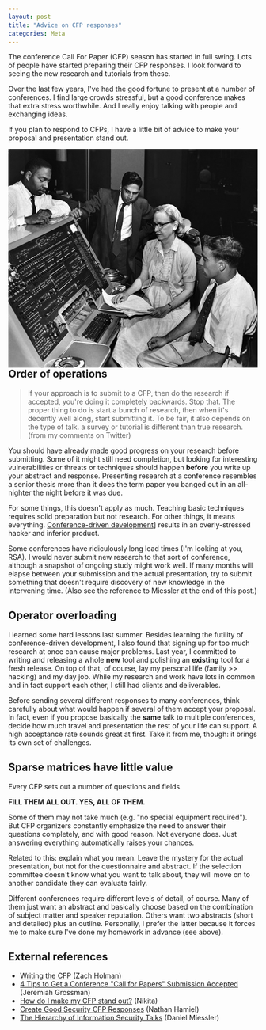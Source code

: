 ```yaml
---
layout: post
title: "Advice on CFP responses"
categories: Meta
---
```


The conference Call For Paper (CFP) season has started in full swing. Lots of people have started preparing their CFP responses. I look forward to seeing the new research and tutorials from these.

Over the last few years, I've had the good fortune to present at a number of conferences. I find large crowds stressful, but a good conference makes that extra stress worthwhile. And I really enjoy talking with people and exchanging ideas.

If you plan to respond to CFPs, I have a little bit of advice to make your proposal and presentation stand out.

<a href="http://commons.wikimedia.org/wiki/File:Grace_Hopper_and_UNIVAC.jpg"><img title="Grace Hopper schooling some dudes" src="/assets/images/Grace_Hopper_and_UNIVAC.jpg" align="right"></a>

## Order of operations

> If your approach is to submit to a CFP, then do the research if accepted, you're doing it completely backwards. Stop that. The proper thing to do is start a bunch of research, then when it's decently well along, start submitting it. To be fair, it also depends on the type of talk. a survey or tutorial is different than true research. (from my comments on Twitter)

You should have already made good progress on your research before submitting. Some of it might still need completion, but looking for interesting vulnerabilities or threats or techniques should happen **before** you write up your abstract and response. Presenting research at a conference resembles a senior thesis more than it does the term paper you banged out in an all-nighter the night before it was due.

For some things, this doesn't apply as much. Teaching basic techniques requires solid preparation but not research. For other things, it means everything. [Conference-driven development](http://devdriven.by/conference/)] results in an overly-stressed hacker and inferior product.

Some conferences have ridiculously long lead times (I'm looking at you, RSA). I would never submit new research to that sort of conference, although a snapshot of ongoing study might work well. If many months will elapse between your submission and the actual presentation, try to submit something that doesn't require discovery of new knowledge in the intervening time. (Also see the reference to Miessler at the end of this post.)

## Operator overloading

I learned some hard lessons last summer. Besides learning the futility of conference-driven development, I also found that signing up for too much research at once can cause major problems. Last year, I committed to writing and releasing a whole **new** tool and polishing an **existing** tool for a fresh release. On top of that, of course, lay my personal life (family >> hacking) and my day job. While my research and work have lots in common and in fact support each other, I still had clients and deliverables.

Before sending several different responses to many conferences, think carefully about what would happen if several of them accept your proposal. In fact, even if you propose basically the **same** talk to multiple conferences, decide how much travel and presentation the rest of your life can support. A high acceptance rate sounds great at first. Take it from me, though: it brings its own set of challenges.

## Sparse matrices have little value

Every CFP sets out a number of questions and fields.

**FILL THEM ALL OUT. YES, ALL OF THEM.**

Some of them may not take much (e.g. "no special equipment required"). But CFP organizers constantly emphasize the need to answer their questions completely, and with good reason. Not everyone does. Just answering everything automatically raises your chances.

Related to this: explain what you mean. Leave the mystery for the actual presentation, but not for the questionnaire and abstract. If the selection committee doesn't know what you want to talk about, they will move on to another candidate they can evaluate fairly.

Different conferences require different levels of detail, of course. Many of them just want an abstract and basically choose based on the combination of subject matter and speaker reputation. Others want two abstracts (short and detailed) plus an outline. Personally, I prefer the latter because it forces me to make sure I've done my homework in advance (see above).

## External references

- [Writing the CFP](http://speaking.io/plan/writing-a-cfp/) (Zach Holman)
- [4 Tips to Get a Conference "Call for Papers" Submission Accepted](http://blog.whitehatsec.com/4-tips-to-get-a-conference-call-for-papers-submission-accepted/) (Jeremiah Grossman)
- [How do I make my CFP stand out?](https://www.defcon.org/html/links/dc-speakerscorner.html#nikita-cfp) (Nikita)
- [Create Good Security CFP Responses](http://hexsec.blogspot.com/2012/12/create-good-security-cfp-responses.html) (Nathan Hamiel)
- [The Hierarchy of Information Security Talks](https://danielmiessler.com/blog/hierarchy-information-security-talks/) (Daniel Miessler)
